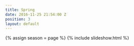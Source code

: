 ```yaml
---
title: Spring
date: 2016-11-25 21:54:00 Z
position: 3
layout: default
---
```


{% assign season = page %}
{% include slideshow.html %}
